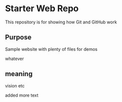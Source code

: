 # Starter Web Repo

This repository is for showing how Git and GitHub work

## Purpose

Sample website with plenty of files for demos

whatever

## meaning

vision
etc

added more text

